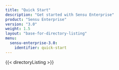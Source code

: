 ```yaml
---
title: "Quick Start"
description: "Get started with Sensu Enterprise"
product: "Sensu Enterprise"
version: "3.0"
weight: 1.5
layout: "base-for-directory-listing"
menu:
  sensu-enterprise-3.0:
    identifier: quick-start
---
```


{{< directoryListing >}}
